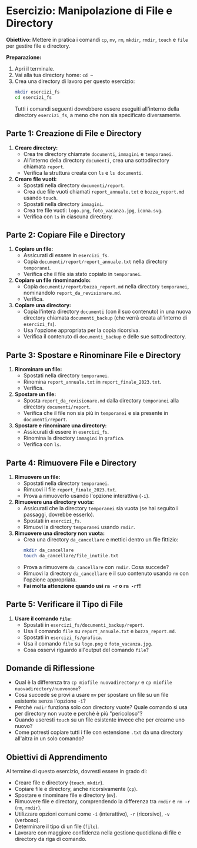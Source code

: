 # Esercizio: Manipolazione di File e Directory

**Obiettivo:** Mettere in pratica i comandi `cp`, `mv`, `rm`, `mkdir`, `rmdir`, `touch` e `file` per gestire file e directory.

**Preparazione:**

1.  Apri il terminale.
2.  Vai alla tua directory home: `cd ~`
3.  Crea una directory di lavoro per questo esercizio:
    ```bash
    mkdir esercizi_fs
    cd esercizi_fs
    ```
    Tutti i comandi seguenti dovrebbero essere eseguiti all'interno della directory `esercizi_fs`, a meno che non sia specificato diversamente.

## Parte 1: Creazione di File e Directory

1.  **Creare directory:**
    *   Crea tre directory chiamate `documenti`, `immagini` e `temporanei`.
    *   All'interno della directory `documenti`, crea una sottodirectory chiamata `report`.
    *   Verifica la struttura creata con `ls` e `ls documenti`.
2.  **Creare file vuoti:**
    *   Spostati nella directory `documenti/report`.
    *   Crea due file vuoti chiamati `report_annuale.txt` e `bozza_report.md` usando `touch`.
    *   Spostati nella directory `immagini`.
    *   Crea tre file vuoti: `logo.png`, `foto_vacanza.jpg`, `icona.svg`.
    *   Verifica con `ls` in ciascuna directory.

## Parte 2: Copiare File e Directory

1.  **Copiare un file:**
    *   Assicurati di essere in `esercizi_fs`.
    *   Copia `documenti/report/report_annuale.txt` nella directory `temporanei`.
    *   Verifica che il file sia stato copiato in `temporanei`.
2.  **Copiare un file rinominandolo:**
    *   Copia `documenti/report/bozza_report.md` nella directory `temporanei`, nominandolo `report_da_revisionare.md`.
    *   Verifica.
3.  **Copiare una directory:**
    *   Copia l'intera directory `documenti` (con il suo contenuto) in una nuova directory chiamata `documenti_backup` (che verrà creata all'interno di `esercizi_fs`).
    *   Usa l'opzione appropriata per la copia ricorsiva.
    *   Verifica il contenuto di `documenti_backup` e delle sue sottodirectory.

## Parte 3: Spostare e Rinominare File e Directory

1.  **Rinominare un file:**
    *   Spostati nella directory `temporanei`.
    *   Rinomina `report_annuale.txt` in `report_finale_2023.txt`.
    *   Verifica.
2.  **Spostare un file:**
    *   Sposta `report_da_revisionare.md` dalla directory `temporanei` alla directory `documenti/report`.
    *   Verifica che il file non sia più in `temporanei` e sia presente in `documenti/report`.
3.  **Spostare e rinominare una directory:**
    *   Assicurati di essere in `esercizi_fs`.
    *   Rinomina la directory `immagini` in `grafica`.
    *   Verifica con `ls`.

## Parte 4: Rimuovere File e Directory

1.  **Rimuovere un file:**
    *   Spostati nella directory `temporanei`.
    *   Rimuovi il file `report_finale_2023.txt`.
    *   Prova a rimuoverlo usando l'opzione interattiva (`-i`).
2.  **Rimuovere una directory vuota:**
    *   Assicurati che la directory `temporanei` sia vuota (se hai seguito i passaggi, dovrebbe esserlo).
    *   Spostati in `esercizi_fs`.
    *   Rimuovi la directory `temporanei` usando `rmdir`.
3.  **Rimuovere una directory non vuota:**
    *   Crea una directory `da_cancellare` e mettici dentro un file fittizio:
        ```bash
        mkdir da_cancellare
        touch da_cancellare/file_inutile.txt
        ```
    *   Prova a rimuovere `da_cancellare` con `rmdir`. Cosa succede?
    *   Rimuovi la directory `da_cancellare` e il suo contenuto usando `rm` con l'opzione appropriata.
    *   **Fai molta attenzione quando usi `rm -r` o `rm -rf`!**

## Parte 5: Verificare il Tipo di File

1.  **Usare il comando `file`:**
    *   Spostati in `esercizi_fs/documenti_backup/report`.
    *   Usa il comando `file` su `report_annuale.txt` e `bozza_report.md`.
    *   Spostati in `esercizi_fs/grafica`.
    *   Usa il comando `file` su `logo.png` e `foto_vacanza.jpg`.
    *   Cosa osservi riguardo all'output del comando `file`?

## Domande di Riflessione

*   Qual è la differenza tra `cp miofile nuovadirectory/` e `cp miofile nuovadirectory/nuovonome`?
*   Cosa succede se provi a usare `mv` per spostare un file su un file esistente senza l'opzione `-i`?
*   Perché `rmdir` funziona solo con directory vuote? Quale comando si usa per directory non vuote e perché è più "pericoloso"?
*   Quando useresti `touch` su un file esistente invece che per crearne uno nuovo?
*   Come potresti copiare tutti i file con estensione `.txt` da una directory all'altra in un solo comando?

## Obiettivi di Apprendimento

Al termine di questo esercizio, dovresti essere in grado di:

*   Creare file e directory (`touch`, `mkdir`).
*   Copiare file e directory, anche ricorsivamente (`cp`).
*   Spostare e rinominare file e directory (`mv`).
*   Rimuovere file e directory, comprendendo la differenza tra `rmdir` e `rm -r` (`rm`, `rmdir`).
*   Utilizzare opzioni comuni come `-i` (interattivo), `-r` (ricorsivo), `-v` (verboso).
*   Determinare il tipo di un file (`file`).
*   Lavorare con maggiore confidenza nella gestione quotidiana di file e directory da riga di comando.